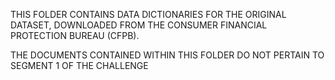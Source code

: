 THIS FOLDER CONTAINS DATA DICTIONARIES FOR THE ORIGINAL DATASET, DOWNLOADED FROM THE CONSUMER FINANCIAL PROTECTION BUREAU (CFPB).

THE DOCUMENTS CONTAINED WITHIN THIS FOLDER DO NOT PERTAIN TO SEGMENT 1 OF THE CHALLENGE
